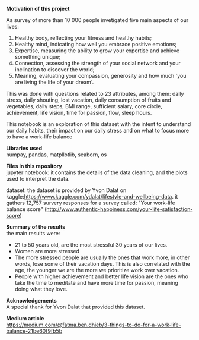 **Motivation of this project**  

Aa survey of more than 10 000 people invetigated five main aspects of our lives: 

1. Healthy body, reflecting your fitness and healthy habits;
2. Healthy mind, indicating how well you embrace positive emotions;
3. Expertise, measuring the ability to grow your expertise and achieve something unique;
4. Connection, assessing the strength of your social network and your inclination to discover the world;
5. Meaning, evaluating your compassion, generosity and how much 'you are living the life of your dream'.

This was done with questions related to 23 attributes, among them: daily stress, daily shouting, lost vacation, daily consumption of fruits and vegetables, daily steps, BMI range, sufficient salary, core circle, achievement, life  vision, time for passion, flow, sleep hours.

This notebook is an exploration of this dataset with the intent to understand our daily habits, their impact on our daily stress and on what to focus more to have a work-life balance

**Libraries used**  
numpay, pandas, matpllotlib, seaborn, os

**Files in this repository**   
jupyter notebook: it contains the details of the data cleaning, and the plots used to interpret the data.   

dataset: the dataset is provided by Yvon Dalat on kaggle:https://www.kaggle.com/ydalat/lifestyle-and-wellbeing-data. it gathers 12,757 survery responses for a survey called:
"Your work-life balance score" (http://www.authentic-happiness.com/your-life-satisfaction-score)

**Summary of the results**  
the main results were:
 - 21 to 50 years old, are the most stressful 30 years of our lives.
 - Women are more stressed
 - The more stressed people are usually the ones that work more, in other  words, lose some of their vacation days. This is also correlated with the age, the younger we are the more we prioritize work over vacation.
 - People with higher achievement and  better life vision are the ones who take the time to meditate and have more time for passion, meaning doing what they love.
 

**Acknowledgements**   
A special thank for Yvon Dalat that provided this dataset.

**Medium article**  
 https://medium.com/@fatma.ben.dhieb/3-things-to-do-for-a-work-life-balance-21be60f9fb5b

